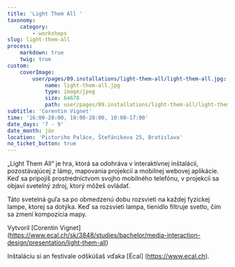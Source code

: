 ```yaml
---
title: 'Light Them All '
taxonomy:
    category:
        - workshops
slug: light-them-all
process:
    markdown: true
    twig: true
custom:
    coverImage:
        user/pages/09.installations/light-them-all/light-them-all.jpg:
            name: light-them-all.jpg
            type: image/jpeg
            size: 64678
            path: user/pages/09.installations/light-them-all/light-them-all.jpg
subtitle: 'Corentin Vignet'
time: '16:00-20:00, 10:00-20:00, 10:00-17:00'
date_days: '7 - 9'
date_month: jún
location: 'Pistoriho Paláce, Štefánikova 25, Bratislava'
no_ticket_button: true
---
```


„Light Them All“ je hra, ktorá sa odohráva v interaktívnej inštalácii, pozostávajúcej z lámp, mapovania projekcií a mobilnej webovej aplikácie. Keď sa pripojíš prostredníctvom svojho mobilného telefónu, v projekcii sa objaví svetelný zdroj, ktorý môžeš ovládať.

Táto svetelná guľa sa po obmedzenú dobu rozsvieti na každej fyzickej lampe, ktorej sa dotýka. Keď sa rozsvieti lampa, tienidlo filtruje svetlo, čím sa zmení kompozícia mapy.

Vytvoril [Corentin Vignet] (https://www.ecal.ch/sk/3848/studies/bachelor/media-interaction-design/presentation/light-them-all)


Inštaláciu si an festivale odškúšaš vďaka [Écal] (https://www.ecal.ch).